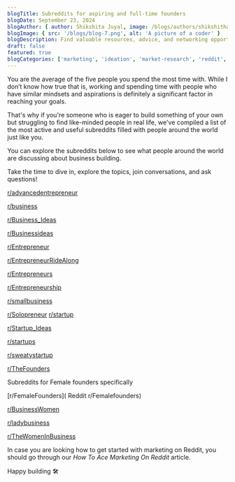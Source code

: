 ```yaml
---
blogTitle: Subreddits for aspiring and full-time founders
blogDate: September 23, 2024
blogAuthor: { author: Shikshita Juyal, image: /blogs/authors/shikshitha.png }
blogImage: { src: '/blogs/blog-7.png', alt: 'A picture of a coder' }
blogDescription: Find valuable resources, advice, and networking opportunities for both aspiring and established startup founders.
draft: false
featured: true
blogCategories: ['marketing', 'ideation', 'market-research', 'reddit', 'validation']
---
```


You are the average of the five people you spend the most time with. While I don’t know how true that is, working and spending time with people who have similar mindsets and aspirations is definitely a significant factor in reaching your goals.

That's why if you're someone who is eager to build something of your own but struggling to find like-minded people in real life, we've compiled a list of the most active and useful subreddits filled with people around the world just like you.

You can explore the subreddits below to see what people around the world are discussing about business building.

Take the time to dive in, explore the topics, join conversations, and ask questions!

[r/advancedentrepreneur](https://www.reddit.com/r/advancedentrepreneur/)

[r/business](https://www.reddit.com/r/business/)

[r/Business_Ideas](https://www.reddit.com/r/Business_Ideas/)

[r/Businessideas](https://www.reddit.com/r/Businessideas/)

[r/Entrepreneur](https://www.reddit.com/r/Entrepreneur/)

[r/EntrepreneurRideAlong](https://www.reddit.com/r/EntrepreneurRideAlong/)

[r/Entrepreneurs](https://www.reddit.com/r/Entrepreneurs/)

[r/Entrepreneurship](https://www.reddit.com/r/Entrepreneurship/)

[r/smallbusiness](https://www.reddit.com/r/smallbusiness/)

[r/Solopreneur](https://www.reddit.com/r/Solopreneur/)
[r/startup](https://www.reddit.com/r/startup/)

[r/Startup_Ideas](https://www.reddit.com/r/Startup_Ideas/)

[r/startups](https://www.reddit.com/r/startups/)

[r/sweatystartup](https://www.reddit.com/r/sweatystartup/)

[r/TheFounders](https://www.reddit.com/r/TheFounders/)

Subreddits for Female founders specifically

[r/FemaleFounders]( Reddit r/Femalefounders)

[r/BusinessWomen](https://www.reddit.com/r/BusinessWomen/)

[r/ladybusiness](https://www.reddit.com/r/ladybusiness/)

[r/TheWomenInBusiness](https://www.reddit.com/r/TheWomenInBusiness/)

In case you are looking how to get started with marketing on Reddit, you should go through our _How To Ace Marketing On Reddit_ article.

Happy building 🛠️
